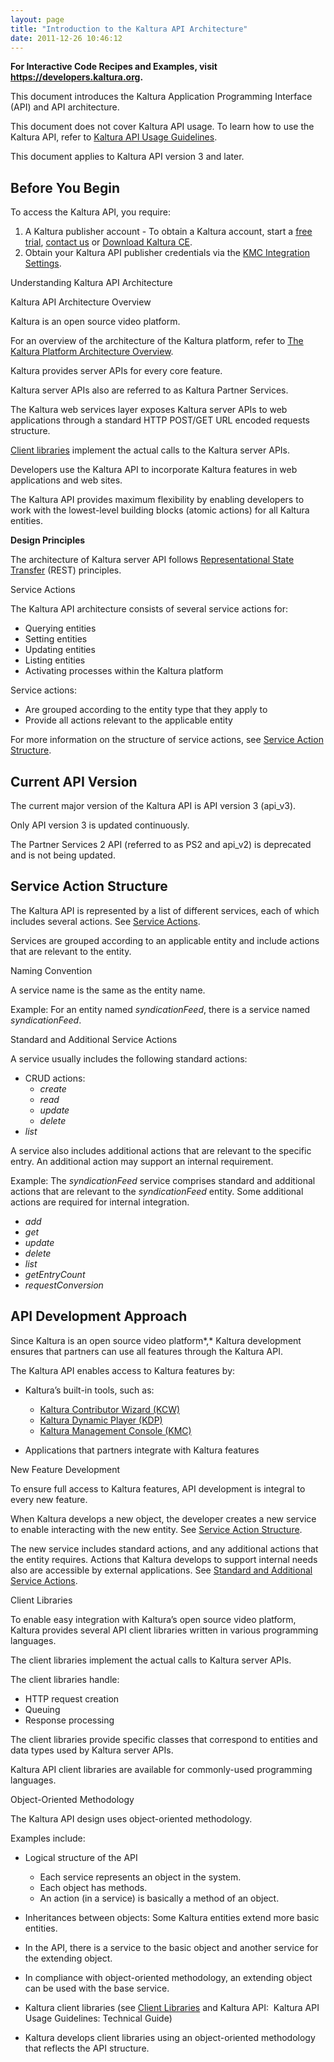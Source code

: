 ```yaml
---
layout: page
title: "Introduction to the Kaltura API Architecture"
date: 2011-12-26 10:46:12
---
```


**For Interactive Code Recipes and Examples, visit <a href="https://developers.kaltura.org" target="_blank">https://developers.kaltura.org</a>.**

This document introduces the Kaltura Application Programming Interface (API) and API architecture.

This document does not cover Kaltura API usage. To learn how to use the Kaltura API, refer to [Kaltura API Usage Guidelines][1].

 [1]: http://knowledge.kaltura.com/node/162

This document applies to Kaltura API version 3 and later.

<h2 class="mce-heading-2">
  Before You Begin
</h2>

To access the Kaltura API, you require:

1.  A Kaltura publisher account - To obtain a Kaltura account, start a <a href="http://corp.kaltura.com/free-trial" target="_blank">free trial</a>, <a href="http://corp.kaltura.com/company/contact-us" target="_blank">contact us</a> or <a href="http://www.kaltura.org/project/community_edition_video_platform" target="_blank">Download Kaltura CE</a>.
2.  Obtain your Kaltura API publisher credentials via the <a href="http://www.kaltura.com/index.php/kmc/kmc4#account|integration" target="_blank">KMC Integration Settings</a>.

<p class="mce-heading-1">
  Understanding Kaltura API Architecture
</p>

<p class="mce-heading-2">
  Kaltura API Architecture Overview
</p>

Kaltura is an open source video platform.

For an overview of the architecture of the Kaltura platform, refer to [The Kaltura Platform Architecture Overview][2].

 [2]: http://knowledge.kaltura.com/kaltura-video-platform-architecture-overview

Kaltura provides server APIs for every core feature.

<p class="Note">
  <span class="mce-note-graphic">Kaltura server APIs also are referred to as Kaltura Partner Services.</span>
</p>

The Kaltura web services layer exposes Kaltura server APIs to web applications through a standard HTTP POST/GET URL encoded requests structure.

[Client libraries][3] implement the actual calls to the Kaltura server APIs.

 [3]: #Client_Libraries

Developers use the Kaltura API to incorporate Kaltura features in web applications and web sites.

The Kaltura API provides maximum flexibility by enabling developers to work with the lowest-level building blocks (atomic actions) for all Kaltura entities.

<p class="Sub-Heading mce-heading-3">
  <strong>Design Principles</strong>
</p>

The architecture of Kaltura server API follows [Representational State Transfer][4] (REST) principles.

 [4]: http://en.wikipedia.org/wiki/Representational_State_Transfer

<p class="mce-heading-3">
  <a name="ServiceActions"></a>Service Actions
</p>

The Kaltura API architecture consists of several service actions for:

*   Querying entities
*   Setting entities
*   Updating entities
*   Listing entities
*   Activating processes within the Kaltura platform

Service actions:

*   Are grouped according to the entity type that they apply to
*   Provide all actions relevant to the applicable entity

For more information on the structure of service actions, see [Service Action Structure][5].

 [5]: #Service_Action_Structure

<h2 class="mce-heading-2">
  Current API Version
</h2>

The current major version of the Kaltura API is API version 3 (api_v3).

Only API version 3 is updated continuously.

<p class="Note">
  <span class="mce-note-graphic">The Partner Services 2 API (referred to as PS2 and api_v2) is deprecated and is not being updated.</span>
</p>

<h2 class="mce-heading-2">
  <a name="Service_Action_Structure"></a>Service Action Structure
</h2>

<p class="Sub-Heading">
  The Kaltura API is represented by a list of different services, each of which includes several actions. See <a href="#ServiceActions">Service Actions</a>.
</p>

Services are grouped according to an applicable entity and include actions that are relevant to the entity.

<p class="mce-heading-3">
  Naming Convention
</p>

A service name is the same as the entity name.

Example: For an entity named *syndicationFeed*, there is a service named *syndicationFeed*.

<p class="mce-heading-3">
  <a name="ServiceActionsStandardandAdditional"></a>Standard and Additional Service Actions
</p>

A service usually includes the following standard actions:

*   CRUD actions:
    *   *create*
    *   *read*
    *   *update*
    *   *delete*
*   *list*

A service also includes additional actions that are relevant to the specific entry. An additional action may support an internal requirement.

Example: The *syndicationFeed* service comprises standard and additional actions that are relevant to the *syndicationFeed* entity. Some additional actions are required for internal integration.

*   *add*
*   *get*
*   *update*
*   *delete*
*   *list*
*   *getEntryCount*
*   *requestConversion*

<h2 class="mce-heading-2">
  API Development Approach
</h2>

Since Kaltura is an open source video platform*,* Kaltura development ensures that partners can use all features through the Kaltura API.

The Kaltura API enables access to Kaltura features by:

*   Kaltura’s built-in tools, such as:
    *   [Kaltura Contributor Wizard (KCW)][6]
    *   [Kaltura Dynamic Player (KDP)][7]
    *   [Kaltura Management Console (KMC)][8]

*   Applications that partners integrate with Kaltura features

 [6]: http://www.kaltura.org/kcw-contribution-wizard
 [7]: http://www.kaltura.org/kdp-3x-adobe-osmf-based-kaltura-dynamic-media-player
 [8]: http://www.kaltura.org/project/Kaltura_Management_Console

<p class="mce-heading-3">
  New Feature Development
</p>

To ensure full access to Kaltura features, API development is integral to every new feature.

When Kaltura develops a new object, the developer creates a new service to enable interacting with the new entity. See [Service Action Structure][5].

The new service includes standard actions, and any additional actions that the entity requires. Actions that Kaltura develops to support internal needs also are accessible by external applications. See [Standard and Additional Service Actions][9].

 [9]: #ServiceActionsStandardandAdditional

<p class="mce-heading-2">
  <a name="Client_Libraries"></a>Client Libraries
</p>

To enable easy integration with Kaltura’s open source video platform, Kaltura provides several API client libraries written in various programming languages.

The client libraries implement the actual calls to Kaltura server APIs.

The client libraries handle:

*   HTTP request creation
*   Queuing
*   Response processing

The client libraries provide specific classes that correspond to entities and data types used by Kaltura server APIs.

Kaltura API client libraries are available for commonly-used programming languages.

<p class="mce-heading-2">
  Object-Oriented Methodology
</p>

The Kaltura API design uses object-oriented methodology.

Examples include:

*   Logical structure of the API
    *   Each service represents an object in the system.
    *   Each object has methods.
    *   An action (in a service) is basically a method of an object.

*   Inheritances between objects: Some Kaltura entities extend more basic entities.

*   In the API, there is a service to the basic object and another service for the extending object.

*   In compliance with object-oriented methodology, an extending object can be used with the base service.

*   Kaltura client libraries (see [Client Libraries][3] and Kaltura API:  Kaltura API Usage Guidelines: Technical Guide)
*   Kaltura develops client libraries using an object-oriented methodology that reflects the API structure.